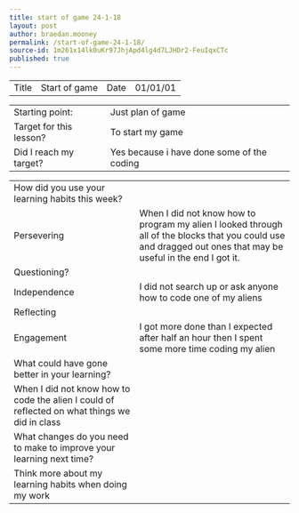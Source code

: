 ```yaml
---
title: start of game 24-1-18
layout: post
author: braedan.mooney
permalink: /start-of-game-24-1-18/
source-id: 1m261x14lk0uKr97JhjApd4lg4d7LJHDr2-FeuIqxCTc
published: true
---
```

<table>
  <tr>
    <td>Title</td>
    <td>Start of game</td>
    <td>Date</td>
    <td>01/01/01</td>
  </tr>
</table>
<head>
<style>
table {
    border-collapse: collapse;
}

table, td, th {
    border: 1px solid black;
    width: 100%;
}
</style>
</head>

<table>
  <tr>
    <td>Starting point:</td>
    <td>Just plan of game</td>
  </tr>
  <tr>
    <td>Target for this lesson?</td>
    <td>To start my game</td>
  </tr>
  <tr>
    <td>Did I reach my target? </td>
    <td>Yes because i have done some of the coding</td>
  </tr>
</table>


<table>
  <tr>
    <td>How did you use your learning habits this week?</td>
    <td></td>
  </tr>
  <tr>
    <td>Persevering</td>
    <td>When I did not know how to program my alien I looked through all of the blocks that you could use and dragged out ones that may be useful in the end I got it.</td>
  </tr>
  <tr>
    <td>Questioning?</td>
    <td></td>
  </tr>
  <tr>
    <td>Independence</td>
    <td>I did not search up or ask anyone how to code one of my aliens</td>
  </tr>
  <tr>
    <td>Reflecting</td>
    <td></td>
  </tr>
  <tr>
    <td>Engagement</td>
    <td>I got more done than I expected after half an hour then I spent some more time coding my alien</td>
  </tr>
  <tr>
    <td>What could have gone better in your learning?</td>
    <td></td>
  </tr>
  <tr>
    <td>When I did not know how to code the alien I could of reflected on what things we did in class</td>
    <td></td>
  </tr>
  <tr>
    <td>What changes do you need to make to improve your learning next time?</td>
    <td></td>
  </tr>
  <tr>
    <td>Think more about my learning habits when doing my work</td>
    <td></td>
  </tr>
</table>


